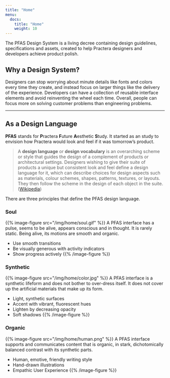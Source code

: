 ```yaml
---
title: "Home"
menu:
  docs:
    title: "Home"
    weight: 10
---
```


<p class="lead">The PFAS Design System is a living decree containing design guidelines, specifications and assets, created to help Practera designers and developers achieve product polish.</p>

## Why a Design System?

Designers can stop worrying about minute details like fonts and colors every time they create, and instead focus on larger things like the delivery of the experience. Developers can have a collection of reusable interface elements and avoid reinventing the wheel each time. Overall, people can focus more on solving customer problems than engineering problems.

---

## As a Design Language

**PFAS** stands for **P**ractera **F**uture **A**esthetic **S**tudy. It started as an study to envision how Practera would look and feel if it was tomorrow’s product.

> A **design language** or **design vocabulary** is an overarching scheme or style that guides the design of a complement of products or architectural settings. Designers wishing to give their suite of products a unique but consistent look and feel define a design language for it, which can describe choices for design aspects such as materials, colour schemes, shapes, patterns, textures, or layouts. They then follow the scheme in the design of each object in the suite.
([Wikipedia](https://en.wikipedia.org/wiki/Design_language))

There are three principles that define the PFAS design language.

### Soul

{{% image-figure src="/img/home/soul.gif" %}}
  A PFAS interface has a pulse, seems to be alive, appears conscious and in thought. It is rarely static. Being alive, its motions are smooth and organic.

  - Use smooth transitions
  - Be visually generous with activity indicators
  - Show progress actively
{{% /image-figure %}}

### Synthetic

{{% image-figure src="/img/home/color.jpg" %}}
  A PFAS interface is a synthetic lifeform and does not bother to over-dress itself. It does not cover up the artificial materials that make up its form.

  - Light, synthetic surfaces
  - Accent with vibrant, fluorescent hues
  - Lighten by decreasing opacity
  - Soft shadows
{{% /image-figure %}}

### Organic

{{% image-figure src="/img/home/human.png" %}}
  A PFAS interface supports and communicates content that is organic, in stark, dichotomically balanced contrast with its synthetic parts.

  - Human, emotive, friendly writing style
  - Hand-drawn illustrations
  - Empathic User Experience
{{% /image-figure %}}